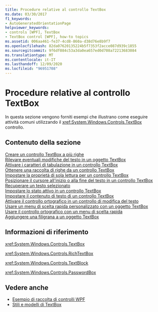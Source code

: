 ```yaml
---
title: Procedure relative al controllo TextBox
ms.date: 03/30/2017
f1_keywords:
- AutoGeneratedOrientationPage
helpviewer_keywords:
- controls [WPF], TextBox
- TextBox control [WPF], how-to topics
ms.assetid: 006aa461-fe37-4cd8-860a-d38d76e8b9f7
ms.openlocfilehash: 82da07620135224b5f7353f2acce087d939c1855
ms.sourcegitcommit: 9f6df084c53a3da0ea657ed0d708a72213683084
ms.translationtype: MT
ms.contentlocale: it-IT
ms.lasthandoff: 12/09/2020
ms.locfileid: "96951708"
---
```

# <a name="textbox-how-to-topics"></a>Procedure relative al controllo TextBox
In questa sezione vengono forniti esempi che illustrano come eseguire attività comuni utilizzando il <xref:System.Windows.Controls.TextBox> controllo.  
  
## <a name="in-this-section"></a>Contenuto della sezione  
 [Creare un controllo TextBox a più righe](how-to-create-a-multiline-textbox-control.md)  
 [Rilevare eventuali modifiche del testo in un oggetto TextBox](how-to-detect-when-text-in-a-textbox-has-changed.md)  
 [Attivare i caratteri di tabulazione in un controllo TextBox](how-to-enable-tab-characters-in-a-textbox-control.md)  
 [Ottenere una raccolta di righe da un controllo TextBox](how-to-get-a-collection-of-lines-from-a-textbox.md)  
 [Impostare la proprietà di sola lettura per un controllo TextBox](how-to-make-a-textbox-control-read-only.md)  
 [Posizionare il cursore all'inizio o alla fine del testo in un controllo TextBox](position-the-cursor-at-the-beginning-or-end-of-text.md)  
 [Recuperare un testo selezionato](how-to-retrieve-a-text-selection.md)  
 [Impostare lo stato attivo in un controllo TextBox](how-to-set-focus-in-a-textbox-control.md)  
 [Impostare il contenuto di testo di un controllo TextBox](how-to-set-the-text-content-of-a-textbox-control.md)  
 [Attivare il controllo ortografico in un controllo di modifica del testo](how-to-enable-spell-checking-in-a-text-editing-control.md)  
 [Usare un menu di scelta rapida personalizzato con un oggetto TextBox](how-to-use-a-custom-context-menu-with-a-textbox.md)  
 [Usare il controllo ortografico con un menu di scelta rapida](how-to-use-spell-checking-with-a-context-menu.md)  
 [Aggiungere una filigrana a un oggetto TextBox](how-to-add-a-watermark-to-a-textbox.md)  
  
## <a name="reference"></a>Informazioni di riferimento  
 <xref:System.Windows.Controls.TextBox>  
  
 <xref:System.Windows.Controls.RichTextBox>  
  
 <xref:System.Windows.Controls.TextBlock>  
  
 <xref:System.Windows.Controls.PasswordBox>  
  
## <a name="see-also"></a>Vedere anche

- [Esempio di raccolta di controlli WPF](https://github.com/Microsoft/WPF-Samples/tree/master/Getting%20Started/ControlsAndLayout)
- [Stili e modelli di TextBox](textbox-styles-and-templates.md)
